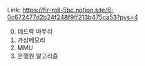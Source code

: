 Link: https://fir-roll-5bc.notion.site/6-0c672477d2b24f248f9ff213b475ca53?pvs=4

0. 데드락 마무리
1. 가상메모리
2. MMU
3. 은행원 알고리즘